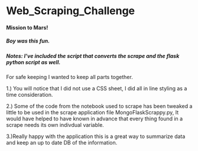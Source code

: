 # Web_Scraping_Challenge
#### Mission to Mars!
##### Boy was this fun. 

##### Notes: I've included the script that converts the scrape and the flask python script as well. 
For safe keeping I wanted to keep all parts together. 

1.) You will notice that I did not use a CSS sheet, I did all in line styling as a time consideration. 

2.) Some of the code from the notebook used to scrape has been tweaked a little to be used in the scrape application file MongoFlaskScrappy.py, 
It would have helped to have known in advance that every thing found in a scrape needs its own indivdual variable. 

3.)Really happy with the application this is a great way to summarize data and keep an up to date DB of the information. 
